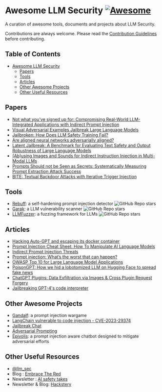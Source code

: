 # Awesome LLM Security [![Awesome](https://cdn.rawgit.com/sindresorhus/awesome/d7305f38d29fed78fa85652e3a63e154dd8e8829/media/badge.svg)](https://github.com/sindresorhus/awesome)

A curation of awesome tools, documents and projects about LLM Security.

Contributions are always welcome. Please read the [Contribution Guidelines](CONTRIBUTING.md) before contributing.

## Table of Contents

- [Awesome LLM Security](#awesome-llm-security-)
  - [Papers](#papers)
  - [Tools](#tools)
  - [Articles](#articles)
  - [Other Awesome Projects](#other-awesome-projects)
  - [Other Useful Resources](#other-useful-resources)

## Papers

- [Not what you've signed up for: Compromising Real-World LLM-Integrated Applications with Indirect Prompt Injection](https://arxiv.org/pdf/2302.12173.pdf)
- [Visual Adversarial Examples Jailbreak Large Language Models](https://arxiv.org/pdf/2306.13213.pdf)
- [Jailbroken: How Does LLM Safety Training Fail?](https://arxiv.org/pdf/2307.02483.pdf)
- [Are aligned neural networks adversarially aligned?](https://arxiv.org/pdf/2306.15447.pdf)
- [Latent Jailbreak: A Benchmark for Evaluating Text Safety and Output Robustness of Large Language Models](https://arxiv.org/pdf/2307.08487.pdf)
- [(Ab)using Images and Sounds for Indirect Instruction Injection in Multi-Modal LLMs](https://arxiv.org/pdf/2307.10490.pdf)
- [Prompts Should not be Seen as Secrets: Systematically Measuring Prompt Extraction Attack Success](https://arxiv.org/pdf/2307.06865.pdf)
- [BITE: Textual Backdoor Attacks with Iterative Trigger Injection](https://aclanthology.org/2023.acl-long.725.pdf)

## Tools

- [Rebuff](https://github.com/protectai/rebuff): a self-hardening prompt injection detector ![GitHub Repo stars](https://img.shields.io/github/stars/protectai/rebuff?style=social)
- [Garak](https://github.com/leondz/garak/): a LLM vulnerability scanner ![GitHub Repo stars](https://img.shields.io/github/stars/leondz/garak?style=social)
- [LLMFuzzer](https://github.com/mnns/LLMFuzzer): a fuzzing framework for LLMs ![GitHub Repo stars](https://img.shields.io/github/stars/mnns/LLMFuzzer?style=social)

## Articles

- [Hacking Auto-GPT and escaping its docker container](https://positive.security/blog/auto-gpt-rce)
- [Prompt Injection Cheat Sheet: How To Manipulate AI Language Models](https://blog.seclify.com/prompt-injection-cheat-sheet/)
- [Indirect Prompt Injection Threats](https://greshake.github.io/)
- [Prompt injection: What’s the worst that can happen?](https://simonwillison.net/2023/Apr/14/worst-that-can-happen/)
- [OWASP Top 10 for Large Language Model Applications](https://owasp.org/www-project-top-10-for-large-language-model-applications/)
- [PoisonGPT: How we hid a lobotomized LLM on Hugging Face to spread fake news](https://blog.mithrilsecurity.io/poisongpt-how-we-hid-a-lobotomized-llm-on-hugging-face-to-spread-fake-news/)
- [ChatGPT Plugins: Data Exfiltration via Images & Cross Plugin Request Forgery](https://embracethered.com/blog/posts/2023/chatgpt-webpilot-data-exfil-via-markdown-injection/)
- [Jailbreaking GPT-4's code interpreter](https://www.lesswrong.com/posts/KSroBnxCHodGmPPJ8/jailbreaking-gpt-4-s-code-interpreter)

## Other Awesome Projects

- [Gandalf](https://gandalf.lakera.ai/): a prompt injection wargame
- [LangChain vulnerable to code injection - CVE-2023-29374](https://github.com/advisories/GHSA-fprp-p869-w6q2)
- [Jailbreak Chat](https://www.jailbreakchat.com/)
- [Adversarial Prompting](https://www.promptingguide.ai/risks/adversarial)
- [Epivolis](https://epivolis.com/): a prompt injection aware chatbot designed to mitigate adversarial efforts

## Other Useful Resources

- [@llm_sec](https://twitter.com/llm_sec)
- Blog : [Embrace The Red](https://embracethered.com/blog/index.html)
- Newsletter : [AI safety takes](https://newsletter.danielpaleka.com/)
- Newsletter & Blog: [Hackstery](https://hackstery.com)
